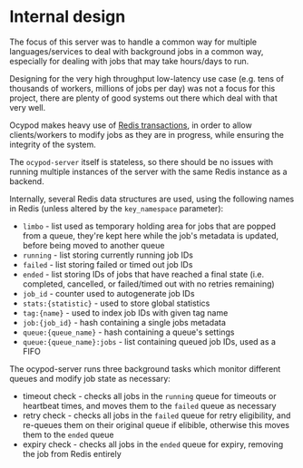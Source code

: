 # Internal design

The focus of this server was to handle a common way for multiple
languages/services to deal with background jobs in a common way, especially
for dealing with jobs that may take hours/days to run.

Designing for the very high throughput low-latency use case (e.g. tens of
thousands of workers, millions of jobs per day) was not a focus for this
project, there are plenty of good systems out there which deal with that very
well.

Ocypod makes heavy use of [Redis transactions](https://redis.io/topics/transactions),
in order to allow clients/workers to modify jobs as they are in progress,
while ensuring the integrity of the system.

The `ocypod-server` itself is stateless, so there should be no issues with
running multiple instances of the server with the same Redis instance as a
backend.

Internally, several Redis data structures are used, using the following names in Redis (unless altered by the `key_namespace` parameter):

* `limbo` - list used as temporary holding area for jobs that are popped from a queue, they're kept here while the job's metadata is updated, before being moved to another queue
* `running` - list storing currently running job IDs
* `failed` - list storing failed or timed out job IDs
* `ended` - list storing IDs of jobs that have reached a final state (i.e. completed, cancelled, or failed/timed out with no retries remaining)
* `job_id` - counter used to autogenerate job IDs
* `stats:{statistic}` - used to store global statistics
* `tag:{name}` - used to index job IDs with given tag name
* `job:{job_id}` - hash containing a single jobs metadata
* `queue:{queue_name}` - hash containing a queue's settings
* `queue:{queue_name}:jobs` - list containing queued job IDs, used as a FIFO

The ocypod-server runs three background tasks which monitor different queues
and modify job state as necessary:

* timeout check - checks all jobs in the `running` queue for timeouts or heartbeat times, and moves them to the `failed` queue as necessary
* retry check - checks all jobs in the `failed` queue for retry eligibility, and re-queues them on their original queue if elibible, otherwise this moves them to the `ended` queue
* expiry check - checks all jobs in the `ended` queue for expiry, removing the job from Redis entirely